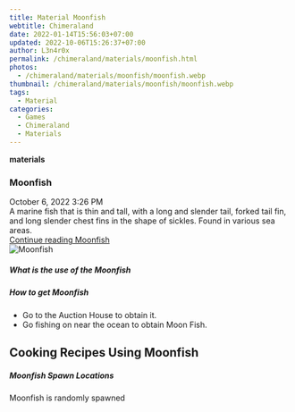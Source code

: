 ```yaml
---
title: Material Moonfish
webtitle: Chimeraland
date: 2022-01-14T15:56:03+07:00
updated: 2022-10-06T15:26:37+07:00
author: L3n4r0x
permalink: /chimeraland/materials/moonfish.html
photos:
  - /chimeraland/materials/moonfish/moonfish.webp
thumbnail: /chimeraland/materials/moonfish/moonfish.webp
tags:
  - Material
categories:
  - Games
  - Chimeraland
  - Materials
---
```


<section id="bootstrap-wrapper">
  <link
    rel="stylesheet"
    href="https://cdn.statically.io/gh/dimaslanjaka/Web-Manajemen/40ac3225/css/bootstrap-4.5-wrapper.css"
  />
  <div
    class="row g-0 border rounded overflow-hidden flex-md-row mb-4 shadow-sm position-relative"
  >
    <div class="col p-4 d-flex flex-column position-static">
      <strong class="d-inline-block mb-2 text-success">materials</strong>
      <h3 class="mb-0">Moonfish</h3>
      <div class="mb-1 text-muted">October 6, 2022 3:26 PM</div>
      <div class="mb-2 border p-1">
        A marine fish that is thin and tall, with a long and slender tail,
        forked tail fin, and long slender chest fins in the shape of sickles.
        Found in various sea areas.
      </div>
      <a
        href="/chimeraland/materials/moonfish.html"
        class="stretched-link d-none"
        >Continue reading Moonfish</a
      >
    </div>
    <div class="col-auto d-none d-lg-block">
      <img src="/chimeraland/materials/moonfish/moonfish.webp" alt="Moonfish" />
    </div>
  </div>
  <div class="row">
    <div class="col-lg-6 col-12 mb-2">
      <div class="card">
        <div class="card-body">
          <h5 class="card-title">What is the use of the Moonfish</h5>
          <div class="card-text"><ul></ul></div>
        </div>
      </div>
    </div>
    <div class="col-lg-6 col-12 mb-2">
      <div class="card">
        <div class="card-body">
          <h5 class="card-title">How to get Moonfish</h5>
          <div class="card-text">
            <ul>
              <li>Go to the Auction House to obtain it.</li>
              <li>Go fishing on near the ocean to obtain Moon Fish.</li>
            </ul>
          </div>
        </div>
      </div>
    </div>
    <div class="col-12 mb-2">
      <h2 id="cookable">Cooking Recipes Using Moonfish</h2>
    </div>
    <div class="col-12 mb-2">
      <h5>Moonfish Spawn Locations</h5>
      <p>Moonfish is randomly spawned</p>
    </div>
  </div>
</section>